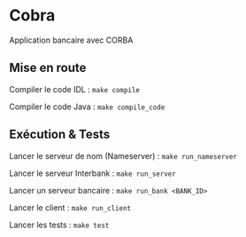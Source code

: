 # Cobra
Application bancaire avec CORBA

## Mise en route
Compiler le code IDL : `make compile`

Compiler le code Java : `make compile_code`

## Exécution & Tests

Lancer le serveur de nom (Nameserver) : `make run_nameserver`

Lancer le serveur Interbank : `make run_server`

Lancer un serveur bancaire : `make run_bank <BANK_ID>`

Lancer le client : `make run_client`

Lancer les tests : `make test`